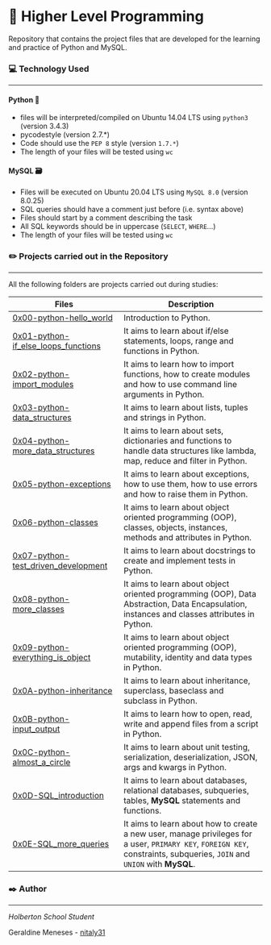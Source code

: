 # :rocket: Higher Level Programming

Repository that contains the project files that are developed for the learning and practice of Python and MySQL.

### :computer: Technology Used
***
#### Python :snake:
* files will be interpreted/compiled on Ubuntu 14.04 LTS using `python3` (version 3.4.3)
* pycodestyle (version 2.7.*)
* Code should use the `PEP 8` style (version `1.7.*`)
* The length of your files will be tested using `wc`

#### MySQL :card_file_box:
* Files will be executed on Ubuntu 20.04 LTS using `MySQL 8.0` (version 8.0.25)
* SQL queries should have a comment just before (i.e. syntax above)
* Files should start by a comment describing the task
* All SQL keywords should be in uppercase (`SELECT`, `WHERE`…)
* The length of your files will be tested using `wc`

### :pencil2: Projects carried out in the Repository
***
All the following folders are projects carried out during studies:

| Files | Description |
| --- | --- |
| [0x00-python-hello_world](https://github.com/nitaly31/holbertonschool-higher_level_programming/tree/master/0x00-python-hello_world) | Introduction to Python. |
| [0x01-python-if_else_loops_functions](https://github.com/nitaly31/holbertonschool-higher_level_programming/tree/master/0x01-python-if_else_loops_functions) | It aims to learn about if/else statements, loops, range and functions in Python. |
| [0x02-python-import_modules](https://github.com/nitaly31/holbertonschool-higher_level_programming/tree/master/0x02-python-import_modules) | It aims to learn how to import functions, how to create modules and how to use command line arguments in Python. |
| [0x03-python-data_structures](https://github.com/nitaly31/holbertonschool-higher_level_programming/tree/master/0x03-python-data_structures) | It aims to learn about lists, tuples and strings in Python. |
| [0x04-python-more_data_structures](https://github.com/nitaly31/holbertonschool-higher_level_programming/tree/master/0x04-python-more_data_structures) | It aims to learn about sets, dictionaries and functions to handle data structures like lambda, map, reduce and filter in Python. |
| [0x05-python-exceptions](https://github.com/nitaly31/holbertonschool-higher_level_programming/tree/master/0x05-python-exceptions) | It aims to learn about exceptions, how to use them, how to use errors and how to raise them in Python. |
| [0x06-python-classes](https://github.com/nitaly31/holbertonschool-higher_level_programming/tree/master/0x06-python-classes) | It aims to learn about object oriented programming (OOP), classes, objects, instances, methods and attributes in Python. |
| [0x07-python-test_driven_development](https://github.com/nitaly31/holbertonschool-higher_level_programming/tree/master/0x07-python-test_driven_development) | It aims to learn about docstrings to create and implement tests in Python. |
| [0x08-python-more_classes](https://github.com/nitaly31/holbertonschool-higher_level_programming/tree/master/0x08-python-more_classes) | It aims to learn about object oriented programming (OOP), Data Abstraction, Data Encapsulation, instances and classes attributes in Python. |
| [0x09-python-everything_is_object](https://github.com/nitaly31/holbertonschool-higher_level_programming/tree/master/0x09-python-everything_is_object) | It aims to learn about object oriented programming (OOP), mutability, identity and data types in Python. |
| [0x0A-python-inheritance](https://github.com/nitaly31/holbertonschool-higher_level_programming/tree/master/0x0A-python-inheritance) | It aims to learn about inheritance, superclass, baseclass and subclass in Python. |
| [0x0B-python-input_output](https://github.com/nitaly31/holbertonschool-higher_level_programming/tree/master/0x0B-python-input_output) | It aims to learn how to open, read, write and append files from a script in Python. |
| [0x0C-python-almost_a_circle](https://github.com/nitaly31/holbertonschool-higher_level_programming/tree/master/0x0C-python-almost_a_circle) | It aims to learn about unit testing, serialization, deserialization, JSON, args and kwargs in Python. |
| [0x0D-SQL_introduction](https://github.com/nitaly31/holbertonschool-higher_level_programming/tree/master/0x0D-SQL_introduction) | It aims to learn about databases, relational databases, subqueries, tables, **MySQL** statements and functions. |
| [0x0E-SQL_more_queries](https://github.com/nitaly31/holbertonschool-higher_level_programming/tree/master/0x0E-SQL_more_queries) | It aims to learn about how to create a new user, manage privileges for a user, `PRIMARY KEY`, `FOREIGN KEY`, constraints, subqueries, `JOIN` and `UNION` with **MySQL**. |

### :black_nib: Author
***
*Holberton School Student*

Geraldine Meneses - [nitaly31](https://github.com/nitaly31)
